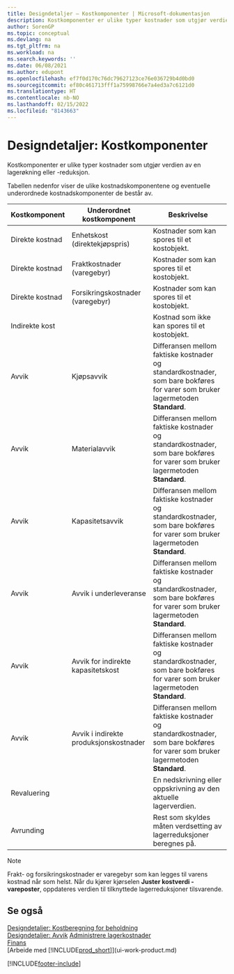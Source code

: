 ```yaml
---
title: Designdetaljer – Kostkomponenter | Microsoft-dokumentasjon
description: Kostkomponenter er ulike typer kostnader som utgjør verdien av en lagerøkning eller -reduksjon.
author: SorenGP
ms.topic: conceptual
ms.devlang: na
ms.tgt_pltfrm: na
ms.workload: na
ms.search.keywords: ''
ms.date: 06/08/2021
ms.author: edupont
ms.openlocfilehash: ef7f0d170c76dc79627123ce76e036729b4d0bd0
ms.sourcegitcommit: ef80c461713fff1a75998766e7a4ed3a7c6121d0
ms.translationtype: HT
ms.contentlocale: nb-NO
ms.lasthandoff: 02/15/2022
ms.locfileid: "8143663"
---
```

# <a name="design-details-cost-components"></a>Designdetaljer: Kostkomponenter
Kostkomponenter er ulike typer kostnader som utgjør verdien av en lagerøkning eller -reduksjon.  

 Tabellen nedenfor viser de ulike kostnadskomponentene og eventuelle underordnede kostnadskomponenter de består av.  

|Kostkomponent|Underordnet kostkomponent|Beskrivelse|  
|--------------------|--------------------------------|---------------------------------------|  
|Direkte kostnad|Enhetskost (direktekjøpspris)|Kostnader som kan spores til et kostobjekt.|  
|Direkte kostnad|Fraktkostnader (varegebyr)|Kostnader som kan spores til et kostobjekt.|  
|Direkte kostnad|Forsikringskostnader (varegebyr)|Kostnader som kan spores til et kostobjekt.|  
|Indirekte kost||Kostnad som ikke kan spores til et kostobjekt.|  
|Avvik|Kjøpsavvik|Differansen mellom faktiske kostnader og standardkostnader, som bare bokføres for varer som bruker lagermetoden **Standard**.|  
|Avvik|Materialavvik|Differansen mellom faktiske kostnader og standardkostnader, som bare bokføres for varer som bruker lagermetoden **Standard**.|  
|Avvik|Kapasitetsavvik|Differansen mellom faktiske kostnader og standardkostnader, som bare bokføres for varer som bruker lagermetoden **Standard**.|  
|Avvik|Avvik i underleveranse|Differansen mellom faktiske kostnader og standardkostnader, som bare bokføres for varer som bruker lagermetoden **Standard**.|  
|Avvik|Avvik for indirekte kapasitetskost|Differansen mellom faktiske kostnader og standardkostnader, som bare bokføres for varer som bruker lagermetoden **Standard**.|  
|Avvik|Avvik i indirekte produksjonskostnader|Differansen mellom faktiske kostnader og standardkostnader, som bare bokføres for varer som bruker lagermetoden **Standard**.|  
|Revaluering||En nedskrivning eller oppskrivning av den aktuelle lagerverdien.|  
|Avrunding||Rest som skyldes måten verdsetting av lagerreduksjoner beregnes på.|  

> [!NOTE]  
>  Frakt- og forsikringskostnader er varegebyr som kan legges til varens kostnad når som helst. Når du kjører kjørselen **Juster kostverdi - vareposter**, oppdateres verdien til tilknyttede lagerreduksjoner tilsvarende.  

## <a name="see-also"></a>Se også  
 [Designdetaljer: Kostberegning for beholdning](design-details-inventory-costing.md)   
 [Designdetaljer: Avvik](design-details-variance.md) [Administrere lagerkostnader](finance-manage-inventory-costs.md)  
 [Finans](finance.md)  
 [Arbeide med [!INCLUDE[prod_short](includes/prod_short.md)]](ui-work-product.md)  


[!INCLUDE[footer-include](includes/footer-banner.md)]